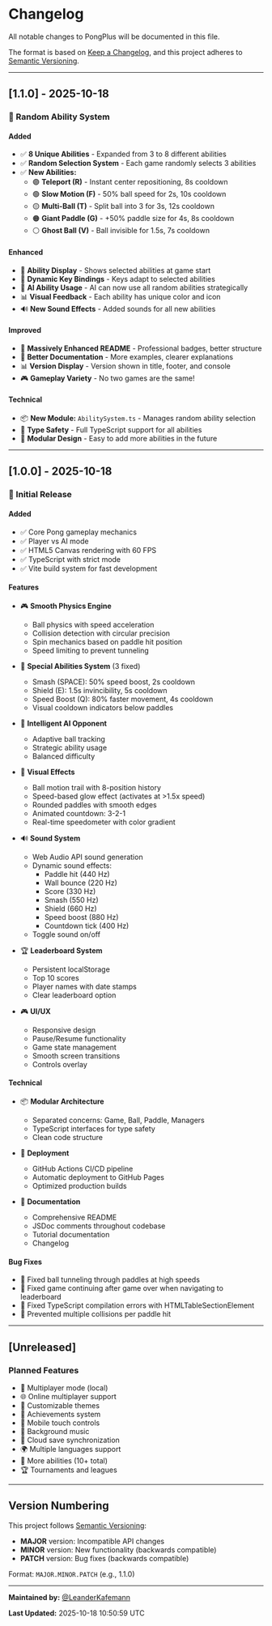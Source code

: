 ﻿# Changelog

All notable changes to PongPlus will be documented in this file.

The format is based on [Keep a Changelog](https://keepachangelog.com/en/1.0.0/),
and this project adheres to [Semantic Versioning](https://semver.org/spec/v2.0.0.html).

---

## [1.1.0] - 2025-10-18

### 🎲 Random Ability System

#### Added
- ✅ **8 Unique Abilities** - Expanded from 3 to 8 different abilities
- ✅ **Random Selection System** - Each game randomly selects 3 abilities
- ✅ **New Abilities:**
  - 🟣 **Teleport (R)** - Instant center repositioning, 8s cooldown
  - 🟢 **Slow Motion (F)** - 50% ball speed for 2s, 10s cooldown
  - 🟡 **Multi-Ball (T)** - Split ball into 3 for 3s, 12s cooldown
  - 🟠 **Giant Paddle (G)** - +50% paddle size for 4s, 8s cooldown
  - ⚪ **Ghost Ball (V)** - Ball invisible for 1.5s, 7s cooldown

#### Enhanced
- 🎨 **Ability Display** - Shows selected abilities at game start
- 🎯 **Dynamic Key Bindings** - Keys adapt to selected abilities
- 🤖 **AI Ability Usage** - AI can now use all random abilities strategically
- 📊 **Visual Feedback** - Each ability has unique color and icon
- 🔊 **New Sound Effects** - Added sounds for all new abilities

#### Improved
- 📖 **Massively Enhanced README** - Professional badges, better structure
- 🎨 **Better Documentation** - More examples, clearer explanations
- 📊 **Version Display** - Version shown in title, footer, and console
- 🎮 **Gameplay Variety** - No two games are the same!

#### Technical
- 📦 **New Module:** `AbilitySystem.ts` - Manages random ability selection
- 🎯 **Type Safety** - Full TypeScript support for all abilities
- 🧩 **Modular Design** - Easy to add more abilities in the future

---

## [1.0.0] - 2025-10-18

### 🎉 Initial Release

#### Added
- ✅ Core Pong gameplay mechanics
- ✅ Player vs AI mode
- ✅ HTML5 Canvas rendering with 60 FPS
- ✅ TypeScript with strict mode
- ✅ Vite build system for fast development

#### Features
- 🎮 **Smooth Physics Engine**
  - Ball physics with speed acceleration
  - Collision detection with circular precision
  - Spin mechanics based on paddle hit position
  - Speed limiting to prevent tunneling

- 🎯 **Special Abilities System** (3 fixed)
  - Smash (SPACE): 50% speed boost, 2s cooldown
  - Shield (E): 1.5s invincibility, 5s cooldown
  - Speed Boost (Q): 80% faster movement, 4s cooldown
  - Visual cooldown indicators below paddles

- 🤖 **Intelligent AI Opponent**
  - Adaptive ball tracking
  - Strategic ability usage
  - Balanced difficulty

- 🎨 **Visual Effects**
  - Ball motion trail with 8-position history
  - Speed-based glow effect (activates at >1.5x speed)
  - Rounded paddles with smooth edges
  - Animated countdown: 3-2-1
  - Real-time speedometer with color gradient

- 🔊 **Sound System**
  - Web Audio API sound generation
  - Dynamic sound effects:
    - Paddle hit (440 Hz)
    - Wall bounce (220 Hz)
    - Score (330 Hz)
    - Smash (550 Hz)
    - Shield (660 Hz)
    - Speed boost (880 Hz)
    - Countdown tick (400 Hz)
  - Toggle sound on/off

- 🏆 **Leaderboard System**
  - Persistent localStorage
  - Top 10 scores
  - Player names with date stamps
  - Clear leaderboard option

- 🎮 **UI/UX**
  - Responsive design
  - Pause/Resume functionality
  - Game state management
  - Smooth screen transitions
  - Controls overlay

#### Technical
- 📦 **Modular Architecture**
  - Separated concerns: Game, Ball, Paddle, Managers
  - TypeScript interfaces for type safety
  - Clean code structure

- 🚀 **Deployment**
  - GitHub Actions CI/CD pipeline
  - Automatic deployment to GitHub Pages
  - Optimized production builds

- 📝 **Documentation**
  - Comprehensive README
  - JSDoc comments throughout codebase
  - Tutorial documentation
  - Changelog

#### Bug Fixes
- 🐛 Fixed ball tunneling through paddles at high speeds
- 🐛 Fixed game continuing after game over when navigating to leaderboard
- 🐛 Fixed TypeScript compilation errors with HTMLTableSectionElement
- 🐛 Prevented multiple collisions per paddle hit

---

## [Unreleased]

### Planned Features
- 🎯 Multiplayer mode (local)
- 🌐 Online multiplayer support
- 🎨 Customizable themes
- 🏅 Achievements system
- 📱 Mobile touch controls
- 🎵 Background music
- 💾 Cloud save synchronization
- 🌍 Multiple languages support
- 🎲 More abilities (10+ total)
- 🏆 Tournaments and leagues

---

## Version Numbering

This project follows [Semantic Versioning](https://semver.org/):
- **MAJOR** version: Incompatible API changes
- **MINOR** version: New functionality (backwards compatible)
- **PATCH** version: Bug fixes (backwards compatible)

Format: `MAJOR.MINOR.PATCH` (e.g., 1.1.0)

---

**Maintained by:** [@LeanderKafemann](https://github.com/LeanderKafemann)

**Last Updated:** 2025-10-18 10:50:59 UTC